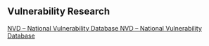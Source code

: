 ## Vulnerability Research

[NVD – National Vulnerability Database NVD – National Vulnerability Database](https://nvd.nist.gov/vuln/search)
